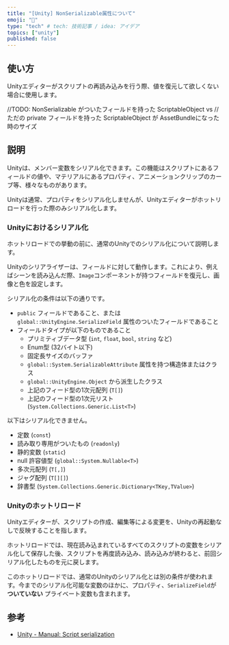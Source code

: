 ```yaml
---
title: "[Unity] NonSerializable属性について"
emoji: "🎃"
type: "tech" # tech: 技術記事 / idea: アイデア
topics: ["unity"]
published: false
---
```


## 使い方
Unityエディターがスクリプトの再読み込みを行う際、値を復元して欲しくない場合に使用します。

//TODO: NonSerializable がついたフィールドを持った ScriptableObject vs
// ただの private フィールドを持った ScriptableObject が AssetBundleになった時のサイズ


## 説明
Unityは、メンバー変数をシリアル化できます。この機能はスクリプトにあるフィールドの値や、マテリアルにあるプロパティ、アニメーションクリップのカーブ等、様々なものがあります。

Unityは通常、プロパティをシリアル化しませんが、Unityエディターがホットリロードを行った際のみシリアル化します。


### Unityにおけるシリアル化
ホットリロードでの挙動の前に、通常のUnityでのシリアル化について説明します。

Unityのシリアライザーは、フィールドに対して動作します。これにより、例えばシーンを読み込んだ際、`Image`コンポーネントが持つフィールドを復元し、画像と色を設定します。

シリアル化の条件は以下の通りです。
- `public` フィールドであること、または `global::UnityEngine.SerializeField` 属性のついたフィールドであること
- フィールドタイプが以下のものであること
  - プリミティブデータ型 (`int`, `float`, `bool`, `string` など)
  - Enum型 (32バイト以下)
  - 固定長サイズのバッファ
  - `global::System.SerializableAttribute` 属性を持つ構造体またはクラス
  - `global::UnityEngine.Object` から派生したクラス
  - 上記のフィード型の1次元配列 (`T[]`)
  - 上記のフィード型の1次元リスト (`System.Collections.Generic.List<T>`)

以下はシリアル化できません。
- 定数 (`const`)
- 読み取り専用がついたもの (`readonly`)
- 静的変数 (`static`)
- null 許容値型 (`global::System.Nullable<T>`)
- 多次元配列 (`T[,]`)
- ジャグ配列 (`T[][]`)
- 辞書型 (`System.Collections.Generic.Dictionary<TKey,TValue>`)


### Unityのホットリロード
Unityエディターが、スクリプトの作成、編集等による変更を、Unityの再起動なしで反映することを指します。

ホットリロードでは、現在読み込まれているすべてのスクリプトの変数をシリアル化して保存した後、スクリプトを再度読み込み、読み込みが終わると、前回シリアル化したものを元に戻します。

このホットリロードでは、通常のUnityのシリアル化とは別の条件が使われます。今までのシリアル化可能な変数のほかに、プロパティ、`SerializeField`が **ついていない** プライベート変数も含まれます。


## 参考
- [Unity - Manual: Script serialization](https://docs.unity3d.com/2021.2/Documentation/Manual/script-Serialization.html)
